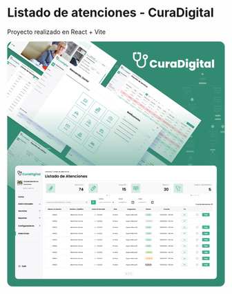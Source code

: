 # Listado de atenciones - CuraDigital

Proyecto realizado en React + Vite

![Image text](https://github.com/Yokaleis/Listado-de-atenciones-Contador-CRUD/blob/main/src/assets/Cover.png)